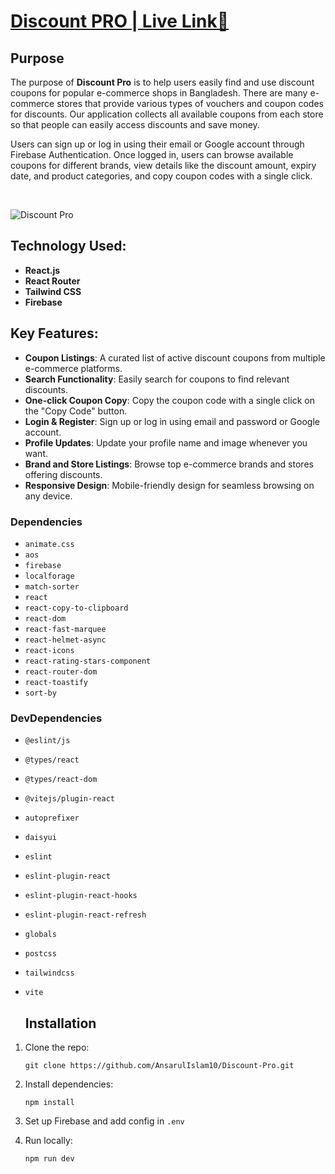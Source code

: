 # [Discount PRO | Live Link🔗](https://discount-pro-10.netlify.app/)

## Purpose
The purpose of **Discount Pro** is to help users easily find and use discount coupons for popular e-commerce shops in Bangladesh. There are many e-commerce stores that provide various types of vouchers and coupon codes for discounts. Our application collects all available coupons from each store so that people can easily access discounts and save money.

Users can sign up or log in using their email or Google account through Firebase Authentication. Once logged in, users can browse available coupons for different brands, view details like the discount amount, expiry date, and product categories, and copy coupon codes with a single click.

<br>

![Discount Pro](https://i.ibb.co.com/Cv5fSN5/Discount-Pro.jpg)

## Technology Used:
- **React.js**
- **React Router**
- **Tailwind CSS**
- **Firebase**

## Key Features:
- **Coupon Listings**: A curated list of active discount coupons from multiple e-commerce platforms.
- **Search Functionality**: Easily search for coupons to find relevant discounts.
- **One-click Coupon Copy**: Copy the coupon code with a single click on the "Copy Code" button.
- **Login & Register**: Sign up or log in using email and password or Google account.
- **Profile Updates**: Update your profile name and image whenever you want.
- **Brand and Store Listings**: Browse top e-commerce brands and stores offering discounts.
- **Responsive Design**: Mobile-friendly design for seamless browsing on any device.

### Dependencies
- `animate.css`
- `aos`
- `firebase`
- `localforage`
- `match-sorter`
- `react`
- `react-copy-to-clipboard`
- `react-dom`
- `react-fast-marquee`
- `react-helmet-async`
- `react-icons`
- `react-rating-stars-component`
- `react-router-dom`
- `react-toastify`
- `sort-by`

### DevDependencies
- `@eslint/js`
- `@types/react`
- `@types/react-dom`
- `@vitejs/plugin-react`
- `autoprefixer`
- `daisyui`
- `eslint`
- `eslint-plugin-react`
- `eslint-plugin-react-hooks`
- `eslint-plugin-react-refresh`
- `globals`
- `postcss`
- `tailwindcss`
- `vite`

  ## Installation
1. Clone the repo:
   ```
   git clone https://github.com/AnsarulIslam10/Discount-Pro.git
   ```
2. Install dependencies:
   ```
   npm install
   ```
3. Set up Firebase and add config in `.env`
   
4. Run locally:
   ```
   npm run dev
   ```

